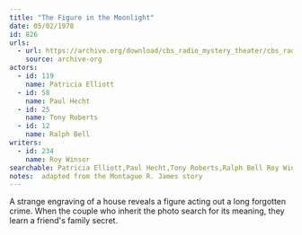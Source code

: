 ```yaml
---
title: "The Figure in the Moonlight"
date: 05/02/1978
id: 826
urls: 
  - url: https://archive.org/download/cbs_radio_mystery_theater/cbs_radio_mystery_theater-0801-0850.zip/cbs_radio_mystery_theater-0801-0850%2Fcbsrmt_0826_figure_in_the_moonlight.mp3
    source: archive-org
actors:  
  - id: 119
    name: Patricia Elliott  
  - id: 58
    name: Paul Hecht  
  - id: 25
    name: Tony Roberts  
  - id: 12
    name: Ralph Bell
writers:  
  - id: 234
    name: Roy Winsor
searchable: Patricia Elliott,Paul Hecht,Tony Roberts,Ralph Bell Roy Winsor
notes:  adapted from the Montague R. James story
---
```

A strange engraving of a house reveals a figure acting out a long forgotten crime. When the couple who inherit the photo search for its meaning, they learn a friend's family secret.
